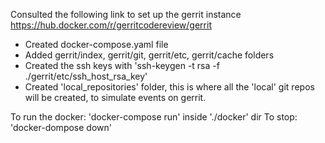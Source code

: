 Consulted the following link to set up the gerrit instance https://hub.docker.com/r/gerritcodereview/gerrit

* Created docker-compose.yaml file
* Added gerrit/index, gerrit/git, gerrit/etc, gerrit/cache folders
* Created the ssh keys with 'ssh-keygen -t rsa -f ./gerrit/etc/ssh_host_rsa_key'
* Created 'local_repositories' folder, this is where all the 'local' git repos
  will be created, to simulate events on gerrit.


To run the docker:
'docker-compose run' inside './docker' dir
To stop:
'docker-dompose down'
